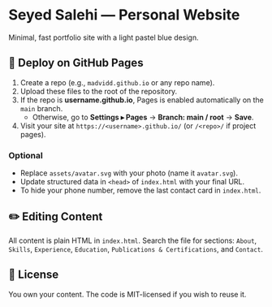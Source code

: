 # Seyed Salehi — Personal Website

Minimal, fast portfolio site with a light pastel blue design.

## 🚀 Deploy on GitHub Pages

1. Create a repo (e.g., `madvidd.github.io` or any repo name).
2. Upload these files to the root of the repository.
3. If the repo is **username.github.io**, Pages is enabled automatically on the `main` branch.
   - Otherwise, go to **Settings ▸ Pages** → **Branch: main / root** → **Save**.
4. Visit your site at `https://<username>.github.io/` (or `/<repo>/` if project pages).

### Optional
- Replace `assets/avatar.svg` with your photo (name it `avatar.svg`).
- Update structured data in `<head>` of `index.html` with your final URL.
- To hide your phone number, remove the last contact card in `index.html`.

## ✏️ Editing Content

All content is plain HTML in `index.html`. Search the file for sections:
`About`, `Skills`, `Experience`, `Education`, `Publications & Certifications`, and `Contact`.

## 📄 License

You own your content. The code is MIT-licensed if you wish to reuse it.
